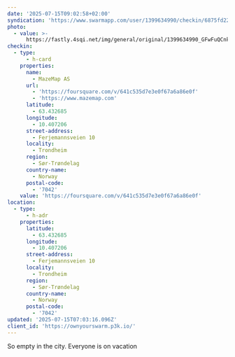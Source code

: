 ```yaml
---
date: '2025-07-15T09:02:58+02:00'
syndication: 'https://www.swarmapp.com/user/1399634990/checkin/6875fd22f5105138494834a5'
photo:
  - value: >-
      https://fastly.4sqi.net/img/general/original/1399634990_GFwFuQCnk0cWD4dXs68salZYHdrkbazo2YYNocGcne8.jpg
checkin:
  - type:
      - h-card
    properties:
      name:
        - MazeMap AS
      url:
        - 'https://foursquare.com/v/641c535d7e3e0f67a6a86e0f'
        - 'https://www.mazemap.com'
      latitude:
        - 63.432685
      longitude:
        - 10.407206
      street-address:
        - Ferjemannsveien 10
      locality:
        - Trondheim
      region:
        - Sør-Trøndelag
      country-name:
        - Norway
      postal-code:
        - '7042'
    value: 'https://foursquare.com/v/641c535d7e3e0f67a6a86e0f'
location:
  - type:
      - h-adr
    properties:
      latitude:
        - 63.432685
      longitude:
        - 10.407206
      street-address:
        - Ferjemannsveien 10
      locality:
        - Trondheim
      region:
        - Sør-Trøndelag
      country-name:
        - Norway
      postal-code:
        - '7042'
updated: '2025-07-15T07:03:16.096Z'
client_id: 'https://ownyourswarm.p3k.io/'
---
```

So empty in the city. Everyone is on vacation
